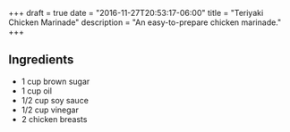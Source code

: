 +++
draft = true
date = "2016-11-27T20:53:17-06:00"
title = "Teriyaki Chicken Marinade"
description = "An easy-to-prepare chicken marinade."
+++

## Ingredients

* 1 cup brown sugar
* 1 cup oil
* 1/2 cup soy sauce
* 1/2 cup vinegar
* 2 chicken breasts